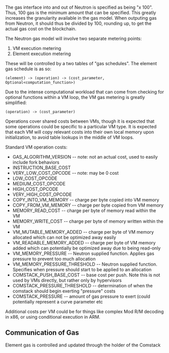 The gas interface into and out of Neutron is specified as being "x 100". Thus, 100 gas is the minimum amount that can be specified. This greatly increases the granularity available in the gas model. When outputing gas from Neutron, it should thus be divided by 100, rounding up, to get the actual gas cost on the blockchain.

The Neutron gas model will involve two separate metering points:

1. VM execution metering
2. Element execution metering

These will be controlled by a two tables of "gas schedules". The element gas schedule is as so:

    (element) -> (operation) -> (cost_parameter, Optional<computation_function>)

Due to the intense computational workload that can come from checking for optional functions within a VM loop, the VM gas metering is greatly simplified:

    (operation) -> (cost_parameter)

Operations cover shared costs between VMs, though it is expected that some operations could be specific to a particular VM type. It is expected that each VM will copy relevant costs into their own local memory upon initialization, to avoid table lookups in the middle of VM loops. 

Standard VM operation costs:

* GAS_ALGORITHM_VERSION -- note: not an actual cost, used to easily include fork behaviors
* INSTRUCTION_BASE_COST
* VERY_LOW_COST_OPCODE -- note: may be 0 cost
* LOW_COST_OPCODE
* MEDIUM_COST_OPCODE
* HIGH_COST_OPCODE
* VERY_HIGH_COST_OPCODE
* COPY_INTO_VM_MEMORY -- charge per byte copied into VM memory
* COPY_FROM_VM_MEMORY -- charge per byte copied from VM memory
* MEMORY_READ_COST -- charge per byte of memory read within the VM
* MEMORY_WRITE_COST -- charge per byte of memory written within the VM
* VM_MUTABLE_MEMORY_ADDED -- charge per byte of VM memory allocated which can not be optimized away easily
* VM_READABLE_MEMORY_ADDED -- charge per byte of VM memory added which can potentially be optimized away due to being read-only
* VM_MEMORY_PRESSURE -- Neutron supplied function. Applies gas pressure to prevent too much allocation
* VM_MEMORY_PRESSURE_THRESHOLD -- Neutron supplied function. Specifies when pressure should start to be applied to an allocation
* COMSTACK_PUSH_BASE_COST -- base cost per push. Note this is not used by VMs directly, but rather only by hypervisors
* COMSTACK_PRESSURE_THRESHOLD -- determination of when the comstack should begin exerting "pressure" costs
* COMSTACK_PRESSURE -- amount of gas pressure to exert (could potentially represent a curve parameter etc

Additional costs per VM could be for things like complex Mod R/M decoding in x86, or using conditional execution in ARM.

## Communication of Gas

Element gas is controlled and updated through the holder of the Comstack








